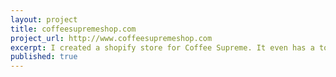 ```yaml
---
layout: project
title: coffeesupremeshop.com
project_url: http://www.coffeesupremeshop.com
excerpt: I created a shopify store for Coffee Supreme. It even has a tool to help you select the perfect coffee.
published: true
---
```


<script type="application/json" class="data">
{
	"noun": "Web Designer",
	"images": [{
		"src": "/assets/img/coffeesupremeshop.com/landscape-3col.jpg",
		"size": "landscape-3col"
	},{
		"src": "/assets/img/coffeesupremeshop.com/landscape-4col.jpg",
		"size": "landscape-4col"
	},{
		"src": "/assets/img/coffeesupremeshop.com/portrait-2col.jpg",
		"size": "portrait-2col"
	},{
		"src": "/assets/img/coffeesupremeshop.com/portrait-3col.jpg",
		"size": "portrait-3col"
	},{
		"src": "/assets/img/coffeesupremeshop.com/square-1col.gif",
		"size": "square-1col"
	},{
		"src": "/assets/img/coffeesupremeshop.com/square-2col.jpg",
		"size": "square-2col"
	},{
		"src": "/assets/img/coffeesupremeshop.com/square-3col.gif",
		"size": "square-3col"
	}]
}
</script>